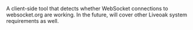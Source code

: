 A client-side tool that detects whether WebSocket connections to websocket.org are working. In the future, will cover other Liveoak system requirements as well.

